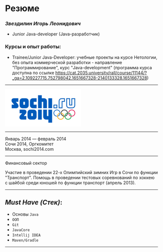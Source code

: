 # **Резюме**
### _Звездилин Игорь Леонидович_  
- Junior Java-developer (Java-разработчик)

### Курсы и опыт работы:
- Trainee/Junior Java-Developer: учебные проекты на курсе Нетологии, без опыта коммерческой разработки - направление "Программирование", курс "Java-development" (программа курса доступна по ссылке https://cat.2035.university/rall/course/11144/?_ga=2.109227715.752798042.1651667328-2140133328.1651667328)
***

![логотип](img/label.png)

***

Январь 2014 — февраль 2014 <br/>Сочи 2014, Оргкомитет <br/>
Москва, sochi2014.com

***
Финансовый сектор

Участие в проведении 22-х Олимпийский зимних Игр в Сочи по функции "Транспорт". 
Помощь в проведении тестовых соревнований по хоккею с шайбой среди юношей по функции транспорт (апрель 2013).

***
## *Must Have (Стек)*:
- Основы `Java`
- `ООП`
- `Git`
- `JavaCore`
- `Intellij IDEA`
- `Maven/Gradle`

***
